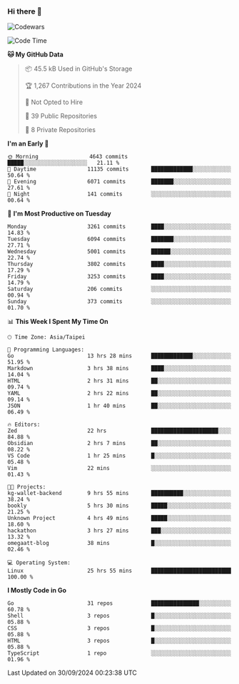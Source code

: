### Hi there 👋

![Codewars](https://www.codewars.com/users/omegaatt36/badges/small)

<!--START_SECTION:waka-->
![Code Time](http://img.shields.io/badge/Code%20Time-2%2C815%20hrs%2015%20mins-blue)

**🐱 My GitHub Data** 

> 📦 45.5 kB Used in GitHub's Storage 
 > 
> 🏆 1,267 Contributions in the Year 2024
 > 
> 🚫 Not Opted to Hire
 > 
> 📜 39 Public Repositories 
 > 
> 🔑 8 Private Repositories 
 > 
**I'm an Early 🐤** 

```text
🌞 Morning                4643 commits        █████░░░░░░░░░░░░░░░░░░░░   21.11 % 
🌆 Daytime                11135 commits       █████████████░░░░░░░░░░░░   50.64 % 
🌃 Evening                6071 commits        ███████░░░░░░░░░░░░░░░░░░   27.61 % 
🌙 Night                  141 commits         ░░░░░░░░░░░░░░░░░░░░░░░░░   00.64 % 
```
📅 **I'm Most Productive on Tuesday** 

```text
Monday                   3261 commits        ████░░░░░░░░░░░░░░░░░░░░░   14.83 % 
Tuesday                  6094 commits        ███████░░░░░░░░░░░░░░░░░░   27.71 % 
Wednesday                5001 commits        ██████░░░░░░░░░░░░░░░░░░░   22.74 % 
Thursday                 3802 commits        ████░░░░░░░░░░░░░░░░░░░░░   17.29 % 
Friday                   3253 commits        ████░░░░░░░░░░░░░░░░░░░░░   14.79 % 
Saturday                 206 commits         ░░░░░░░░░░░░░░░░░░░░░░░░░   00.94 % 
Sunday                   373 commits         ░░░░░░░░░░░░░░░░░░░░░░░░░   01.70 % 
```


📊 **This Week I Spent My Time On** 

```text
🕑︎ Time Zone: Asia/Taipei

💬 Programming Languages: 
Go                       13 hrs 28 mins      █████████████░░░░░░░░░░░░   51.95 % 
Markdown                 3 hrs 38 mins       ████░░░░░░░░░░░░░░░░░░░░░   14.04 % 
HTML                     2 hrs 31 mins       ██░░░░░░░░░░░░░░░░░░░░░░░   09.74 % 
YAML                     2 hrs 22 mins       ██░░░░░░░░░░░░░░░░░░░░░░░   09.14 % 
JSON                     1 hr 40 mins        ██░░░░░░░░░░░░░░░░░░░░░░░   06.49 % 

🔥 Editors: 
Zed                      22 hrs              █████████████████████░░░░   84.88 % 
Obsidian                 2 hrs 7 mins        ██░░░░░░░░░░░░░░░░░░░░░░░   08.22 % 
VS Code                  1 hr 25 mins        █░░░░░░░░░░░░░░░░░░░░░░░░   05.48 % 
Vim                      22 mins             ░░░░░░░░░░░░░░░░░░░░░░░░░   01.43 % 

🐱‍💻 Projects: 
kg-wallet-backend        9 hrs 55 mins       ██████████░░░░░░░░░░░░░░░   38.24 % 
bookly                   5 hrs 30 mins       █████░░░░░░░░░░░░░░░░░░░░   21.25 % 
Unknown Project          4 hrs 49 mins       █████░░░░░░░░░░░░░░░░░░░░   18.60 % 
hackathon                3 hrs 27 mins       ███░░░░░░░░░░░░░░░░░░░░░░   13.32 % 
omegaatt-blog            38 mins             █░░░░░░░░░░░░░░░░░░░░░░░░   02.46 % 

💻 Operating System: 
Linux                    25 hrs 55 mins      █████████████████████████   100.00 % 
```

**I Mostly Code in Go** 

```text
Go                       31 repos            ███████████████░░░░░░░░░░   60.78 % 
Shell                    3 repos             █░░░░░░░░░░░░░░░░░░░░░░░░   05.88 % 
CSS                      3 repos             █░░░░░░░░░░░░░░░░░░░░░░░░   05.88 % 
HTML                     3 repos             █░░░░░░░░░░░░░░░░░░░░░░░░   05.88 % 
TypeScript               1 repo              ░░░░░░░░░░░░░░░░░░░░░░░░░   01.96 % 
```




 Last Updated on 30/09/2024 00:23:38 UTC
<!--END_SECTION:waka-->

<!--
**omegaatt36/omegaatt36** is a ✨ _special_ ✨ repository because its `README.md` (this file) appears on your GitHub profile.

Here are some ideas to get you started:

- 🔭 I’m currently working on ...
- 🌱 I’m currently learning ...
- 👯 I’m looking to collaborate on ...
- 🤔 I’m looking for help with ...
- 💬 Ask me about ...
- 📫 How to reach me: ...
- 😄 Pronouns: ...
- ⚡ Fun fact: ...
-->
